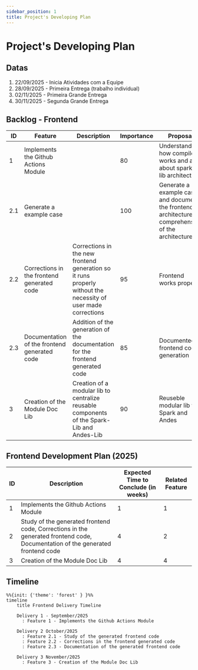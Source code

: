 ```yaml
---
sidebar_position: 1
title: Project's Developing Plan
---
```


# Project's Developing Plan

## Datas
1. 22/09/2025 - Inicia Atividades com a Equipe
2. 28/09/2025 - Primeira Entrega (trabalho individual)
3. 02/11/2025 - Primeira Grande Entrega
4. 30/11/2025 - Segunda Grande Entrega

## Backlog - Frontend

|  ID | Feature | Description | Importance | Proposal |
|-----|---------|-------------|------------|----------|
|  1  | Implements the Github Actions Module |  | 80 | Understand how compilers works and a bit about spark-lib architecture |
| 2.1 | Generate a example case |  | 100 | Generate a example case and document the frontend architecture for comprehension of the architecture |
| 2.2 | Corrections in the frontend generated code | Corrections in the new frontend generation so it runs properly without the necessity of user made corrections | 95 | Frontend works properly |
| 2.3 | Documentation of the frontend generated code | Addition of the generation of the documentation for the frontend generated code | 85 | Documented frontend code generation |
|  3  | Creation of the Module Doc Lib | Creation of a modular lib to centralize reusable components of the Spark-Lib and Andes-Lib | 90 | Reuseble modular lib for Spark and Andes |

## Frontend Development Plan (2025)

|  ID | Description | Expected Time to Conclude (in weeks) | Related Feature |
|-----|-------------|--------------------------------------|-----------------|
|  1  | Implements the Github Actions Module | 1 | 1 |
|  2  | Study of the generated frontend code, Corrections in the generated frontend code, Documentation of the generated frontend code | 4 | 2 |
|  3  | Creation of the Module Doc Lib | 4 | 4 |

## Timeline

```mermaid
%%{init: {'theme': 'forest' } }%%
timeline
    title Frontend Delivery Timeline

    Delivery 1 - September/2025
      : Feature 1 - Implements the Github Actions Module

    Delivery 2 October/2025
      : Feature 2.1 - Study of the generated frontend code
      : Feature 2.2 - Corrections in the frontend generated code
      : Feature 2.3 - Documentation of the generated frontend code

    Delivery 3 November/2025
      : Feature 3 - Creation of the Module Doc Lib
```

